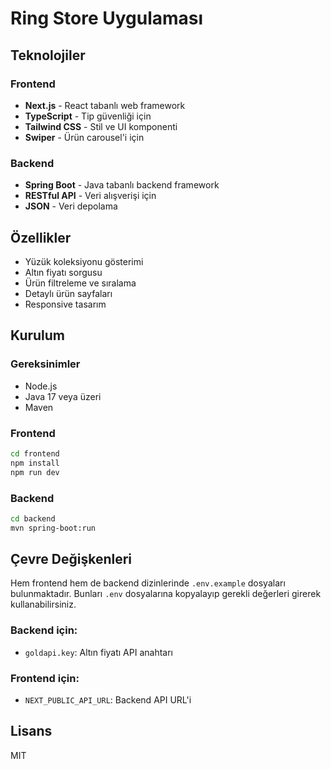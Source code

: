 # Ring Store Uygulaması


## Teknolojiler

### Frontend
- **Next.js** - React tabanlı web framework
- **TypeScript** - Tip güvenliği için
- **Tailwind CSS** - Stil ve UI komponenti
- **Swiper** - Ürün carousel'i için

### Backend
- **Spring Boot** - Java tabanlı backend framework
- **RESTful API** - Veri alışverişi için
- **JSON** - Veri depolama

## Özellikler

- Yüzük koleksiyonu gösterimi
- Altın fiyatı sorgusu 
- Ürün filtreleme ve sıralama
- Detaylı ürün sayfaları
- Responsive tasarım

## Kurulum

### Gereksinimler
- Node.js 
- Java 17 veya üzeri
- Maven

### Frontend
```bash
cd frontend
npm install
npm run dev
```

### Backend
```bash
cd backend
mvn spring-boot:run
```

## Çevre Değişkenleri

Hem frontend hem de backend dizinlerinde `.env.example` dosyaları bulunmaktadır. Bunları `.env` dosyalarına kopyalayıp gerekli değerleri girerek kullanabilirsiniz.

### Backend için:
- `goldapi.key`: Altın fiyatı API anahtarı

### Frontend için:
- `NEXT_PUBLIC_API_URL`: Backend API URL'i

## Lisans

MIT 
